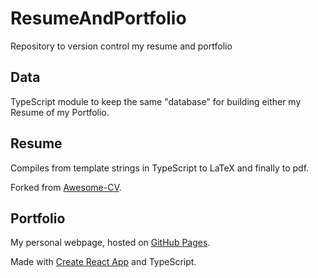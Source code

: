 # ResumeAndPortfolio
Repository to version control my resume and portfolio

## Data
TypeScript module to keep the same "database" for building either my Resume of my Portfolio.

## Resume
Compiles from template strings in TypeScript to LaTeX and finally to pdf.

Forked from [Awesome-CV](https://github.com/posquit0/Awesome-CV/).

## Portfolio
My personal webpage, hosted on [GitHub Pages](https://mariojim.github.io/).

Made with [Create React App](https://github.com/facebook/create-react-app) and TypeScript.

